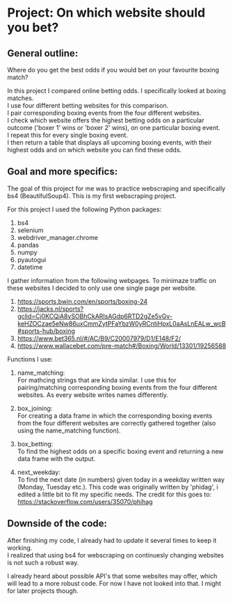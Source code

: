 # Project: On which website should you bet?

## General outline: 
Where do you get the best odds if you would bet on your favourite boxing match? <br>

In this project I compared online betting odds. I specifically looked at boxing matches.<br> 
I use four different betting websites for this comparison. <br>
I pair corresponding boxing events from the four different websites. <br>
I check which website offers the highest betting odds on a particular outcome ('boxer 1' wins or 'boxer 2' wins), on one particular boxing event. <br>
I repeat this for every single boxing event. <br>
I then return a table that displays all upcoming boxing events, with their highest odds and on which website you can find these odds. <br>

## Goal and more specifics:
The goal of this project for me was to practice webscraping and specifically bs4 (BeautifulSoup4). This is my first webscraping project. <br>

For this project I used the following Python packages:
1. bs4
2. selenium 
3. webdriver_manager.chrome 
4. pandas 
5. numpy 
6. pyautogui
7. datetime

I gather information from the following webpages. To minimaze traffic on these websites I decided to only use one single page per website. 
1. https://sports.bwin.com/en/sports/boxing-24
2. https://jacks.nl/sports?gclid=Cj0KCQiA8vSOBhCkARIsAGdp6RTD2gZe5vGv-keHZOCzae5eNw86uxCmmZytPFaYbzW0yRCntiHpxL0aAsLnEALw_wcB#sports-hub/boxing
3. https://www.bet365.nl/#/AC/B9/C20007979/D1/E148/F2/
4. https://www.wallacebet.com/pre-match#/Boxing/World/13301/19256588

Functions I use: <br>
1. name_matching: <br>
For mathcing strings that are kinda similar. I use this for pairing/matching corresponding boxing events from the four different websites. As every website writes names differently.

2. box_joining: <br>
For creating a data frame in which the corresponding boxing events from the four different websites are correctly gathered together (also using the name_matching function).

3. box_betting: <br>
To find the highest odds on a specific boxing event and returning a new data frame with the output.

4. next_weekday: <br>
To find the next date (in numbers) given today in a weekday written way (Monday, Tuesday etc.). This code was originally written by 'phidag', i edited a little bit to fit my specific needs. The credit for this goes to: https://stackoverflow.com/users/35070/phihag

## Downside of the code:
After finishing my code, I already had to update it several times to keep it working. <br>
I realized that using bs4 for webscraping on continuesly changing websites is not such a robust way.<br>

I already heard about possible API's that some websites may offer, which will lead to a more robust code. For now I have not looked into that. I might for later projects though.
